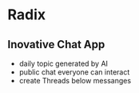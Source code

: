 <h1>Radix</h1>
<h2>Inovative Chat App</h2>
<ul>
  <li>daily topic generated by AI</li>
  <li>public chat everyone can interact</li>
  <li>create Threads below messanges</li>
</ul>
